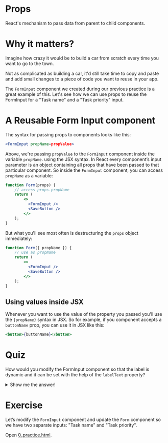 # Props

React's mechanism to pass data from parent to child components.

# Why it matters?

Imagine how crazy it would be to build a car from scratch every time you want to go to the town.

Not as complicated as building a car, it'd still take time to copy and paste and add small changes to a piece of code you want to reuse in your app.

The `FormInput` component we created during our previous practice is a great example of this. Let's see how we can use props to reuse the FormInput for a "Task name" and a "Task priority" input.

# A Reusable Form Input component

The syntax for passing props to components looks like this:

```jsx
<FormInput propName=propValue>
```

Above, we're passing `propValue` to the `FormInput` component inside the variable `propName`. using the JSX syntax.
In React every component’s input parameter is an object containing all props that have been passed to that particular component.
So inside the `FormInput` component, you can access `propName` as a variable:

```jsx
function Form(props) {
    // access props.propName
    return (
        <>
          <FormInput />
          <SaveButton />
        </>
    );
}
```

But what you'll see most often is destructuring the `props` object immediately:
```jsx
function Form({ propName }) {
    // use as propName
    return (
        <>
          <FormInput />
          <SaveButton />
        </>
    );
}
```

## Using values inside JSX

Whenever you want to use the value of the property you passed you'll use the `{propName}` syntax in JSX. So for example, if you component accepts a `buttonName` prop, you can use it in JSX like this:

```jsx
<button>{buttonName}</button>
```

# Quiz

How would you modify the FormInput component so that the label is dynamic and it can be set with the help of the `labelText` property?

<details>

  ```jsx
  function FormInput ({ labelText }) {
    return (
      <label>
        {labelText}
        <input type="text">
      </label>
    );
  }
  ```
  <summary>Show me the answer!</summary>
</details>

# Exercise

Let’s modify the `FormInput` component and update the `Form` component so we have two separate inputs: "Task name" and "Task priority".

Open [0_practice.html](0_practice.html).
